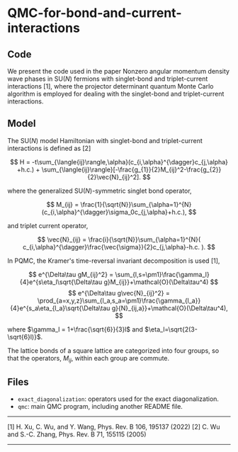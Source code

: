 # QMC-for-bond-and-current-interactions

## Code

We present the code used in the paper Nonzero angular momentum density wave phases in SU(*N*) fermions with singlet-bond and triplet-current interactions [1], where the projector determinant quantum Monte Carlo algorithm is employed for dealing with the singlet-bond and triplet-current interactions.

## Model
The SU(*N*) model Hamiltonian with singlet-bond and triplet-current interactions is defined as [2]

$$ H = -t\sum_{\langle{ij}\rangle,\alpha}(c_{i,\alpha}^{\dagger}c_{j,\alpha} +h.c.) + \sum_{\langle{ij}\rangle}[-\frac{g_{1}}{2}M_{ij}^2-\frac{g_{2}}{2}\vec{N}_{ij}^2]. $$

where the generalized SU(*N*)-symmetric singlet bond operator,

$$ M_{ij} = \frac{1}{\sqrt{N}}\sum_{\alpha=1}^{N}(c_{i,\alpha}^{\dagger}\sigma_0c_{j,\alpha}+h.c.), $$

and triplet current operator,

$$ \vec{N}_{ij} = \frac{i}{\sqrt{N}}\sum_{\alpha=1}^{N}( c_{i,\alpha}^{\dagger}\frac{\vec{\sigma}}{2}c_{j,\alpha}-h.c. ). $$

In PQMC, the Kramer's time-reversal invariant decomposition is used [1],

$$ e^{\Delta\tau gM_{ij}^2} = \sum_{l,s=\pm1}\frac{\gamma_l}{4}e^{s\eta_l\sqrt{\Delta\tau g}M_{ij}}+\mathcal{O}(\Delta\tau^4) $$
$$ e^{\Delta\tau g\vec{N}_{ij}^2} = \prod_{a=x,y,z}\sum_{l_a,s_a=\pm1}\frac{\gamma_{l_a}}{4}e^{s_a\eta_{l_a}\sqrt{\Delta\tau g}{N}_{ij,a}}+\mathcal{O}(\Delta\tau^4), $$

where $\gamma_l = 1+\frac{\sqrt{6}}{3}l$ and $\eta_l=\sqrt{2(3-\sqrt{6}l)}$.

The lattice bonds of a square lattice are categorized into four groups, so that the operators, $M_{ij}$, within each group are commute.

## Files
- `exact_diagonalization`: operators used for the exact diagonalization.
- `qmc`: main QMC program, including another README file.

----

[1]  H. Xu, C. Wu, and Y. Wang, Phys. Rev. B 106, 195137 (2022)
[2]  C. Wu and S.-C. Zhang, Phys. Rev. B 71, 155115 (2005)

----

